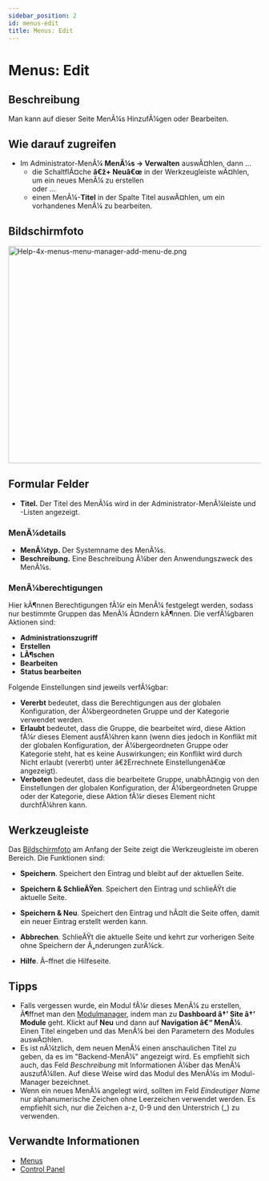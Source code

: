 ```yaml
---
sidebar_position: 2
id: menus-edit
title: Menus: Edit
---
```

# Menus: Edit
## Beschreibung

Man kann auf dieser Seite MenÃ¼s HinzufÃ¼gen oder Bearbeiten.

## Wie darauf zugreifen

- Im Administrator-MenÃ¼ **MenÃ¼s **→** Verwalten** auswÃ¤hlen, dann ...
  - die SchaltflÃ¤che **â€ž+ Neuâ€œ** in der Werkzeugleiste wÃ¤hlen, um
    ein neues MenÃ¼ zu erstellen  
    oder ...
  - einen MenÃ¼-**Titel** in der Spalte Titel auswÃ¤hlen, um ein
    vorhandenes MenÃ¼ zu bearbeiten.

## Bildschirmfoto

<img
src="https://docs.joomla.org/images/thumb/8/85/Help-4x-menus-menu-manager-add-menu-de.png/800px-Help-4x-menus-menu-manager-add-menu-de.png"
decoding="async"
srcset="https://docs.joomla.org/images/8/85/Help-4x-menus-menu-manager-add-menu-de.png 1.5x"
data-file-width="1000" data-file-height="543" width="800" height="434"
alt="Help-4x-menus-menu-manager-add-menu-de.png" />

## Formular Felder

- **Titel.** Der Titel des MenÃ¼s wird in der Administrator-MenÃ¼leiste
  und -Listen angezeigt.

### MenÃ¼details

- **MenÃ¼typ.** Der Systemname des MenÃ¼s.
- **Beschreibung.** Eine Beschreibung Ã¼ber den Anwendungszweck des
  MenÃ¼s.

### MenÃ¼berechtigungen

Hier kÃ¶nnen Berechtigungen fÃ¼r ein MenÃ¼ festgelegt werden, sodass nur
bestimmte Gruppen das MenÃ¼ Ã¤ndern kÃ¶nnen. Die verfÃ¼gbaren Aktionen
sind:

- **Administrationszugriff**
- **Erstellen**
- **LÃ¶schen**
- **Bearbeiten**
- **Status bearbeiten**

Folgende Einstellungen sind jeweils verfÃ¼gbar:

- **Vererbt** bedeutet, dass die Berechtigungen aus der globalen
  Konfiguration, der Ã¼bergeordneten Gruppe und der Kategorie verwendet
  werden.
- **Erlaubt** bedeutet, dass die Gruppe, die bearbeitet wird, diese
  Aktion fÃ¼r dieses Element ausfÃ¼hren kann (wenn dies jedoch in
  Konflikt mit der globalen Konfiguration, der Ã¼bergeordneten Gruppe
  oder Kategorie steht, hat es keine Auswirkungen; ein Konflikt wird
  durch Nicht erlaubt (vererbt) unter â€žErrechnete Einstellungenâ€œ
  angezeigt).
- **Verboten** bedeutet, dass die bearbeitete Gruppe, unabhÃ¤ngig von
  den Einstellungen der globalen Konfiguration, der Ã¼bergeordneten
  Gruppe oder der Kategorie, diese Aktion fÃ¼r dieses Element nicht
  durchfÃ¼hren kann.

## Werkzeugleiste

Das [Bildschirmfoto](#Bildschirmfoto) am Anfang der Seite zeigt die
Werkzeugleiste im oberen Bereich. Die Funktionen sind:

- **Speichern**. Speichert den Eintrag und bleibt auf der aktuellen
  Seite.

<!-- -->

- **Speichern & SchlieÃŸen**. Speichert den Eintrag und schlieÃŸt die
  aktuelle Seite.

<!-- -->

- **Speichern & Neu**. Speichert den Eintrag und hÃ¤lt die Seite offen,
  damit ein neuer Eintrag erstellt werden kann.

<!-- -->

- **Abbrechen**. SchlieÃŸt die aktuelle Seite und kehrt zur vorherigen
  Seite ohne Speichern der Ã„nderungen zurÃ¼ck.

<!-- -->

- **Hilfe**. Ã–ffnet die Hilfeseite.

## Tipps

- Falls vergessen wurde, ein Modul fÃ¼r dieses MenÃ¼ zu erstellen,
  Ã¶ffnet man den
  [Modulmanager](https://docs.joomla.org/Help4.x:Modules/de "Help4.x:Modules/de"),
  indem man zu **Dashboard â†’ Site â†’ Module** geht. Klickt auf
  **Neu** und dann auf **Navigation â€“ MenÃ¼**. Einen Titel eingeben
  und das MenÃ¼ bei den Parametern des Modules auswÃ¤hlen.
- Es ist nÃ¼tzlich, dem neuen MenÃ¼ einen anschaulichen Titel zu geben,
  da es im "Backend-MenÃ¼" angezeigt wird. Es empfiehlt sich auch, das
  Feld *Beschreibung* mit Informationen Ã¼ber das MenÃ¼ auszufÃ¼llen.
  Auf diese Weise wird das Modul des MenÃ¼s im Modul-Manager bezeichnet.
- Wenn ein neues MenÃ¼ angelegt wird, sollten im Feld *Eindeutiger Name*
  nur alphanumerische Zeichen ohne Leerzeichen verwendet werden. Es
  empfiehlt sich, nur die Zeichen a-z, 0-9 und den Unterstrich (\_) zu
  verwenden.

## Verwandte Informationen

- [Menus](https://docs.joomla.org/Help4.x:Menus/de "Special:MyLanguage/Help4.x:Menus/de")
- <a href="https://docs.joomla.org/Help4.x:Site_Control_Panel/de"
  class="new"
  title="Special:MyLanguage/Help4.x:Site Control Panel/de (page does not exist)">Control
  Panel</a>

